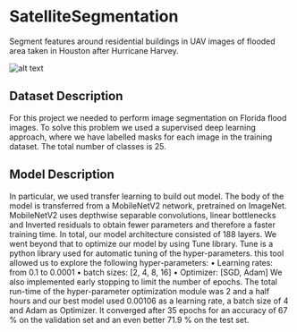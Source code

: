 # SatelliteSegmentation
Segment features around residential buildings in UAV images of flooded area taken in Houston after Hurricane Harvey.

![alt text](https://github.com/Mouuaadd/SatelliteSegmentation/blob/main/Leaderboard.JPG?raw=true)

## Dataset Description
For this project we needed to perform image segmentation on Florida flood images. To solve this
problem we used a supervised deep learning approach, where we have labelled masks for each
image in the training dataset. The total number of classes is 25.

## Model Description 
In particular, we used transfer learning to build out model. The body of the model is transferred
from a MobileNetV2 network, pretrained on ImageNet. MobileNetV2 uses depthwise separable
convolutions, linear bottlenecks and Inverted residuals to obtain fewer parameters and therefore a
faster training time. In total, our model architecture consisted of 188 layers.
We went beyond that to optimize our model by using Tune library. Tune is a python library
used for automatic tuning of the hyper-parameters. this tool allowed us to explore the following
hyper-parameters:
• Learning rates: from 0.1 to 0.0001
• batch sizes: [2, 4, 8, 16]
• Optimizer: [SGD, Adam]
We also implemented early stopping to limit the number of epochs. The total run-time of the
hyper-parameter optimization module was 2 and a half hours and our best model used 0.00106 as a
learning rate, a batch size of 4 and Adam as Optimizer. It converged after 35 epochs for
an accuracy of 67 % on the validation set and an even better 71.9 % on the test set.
